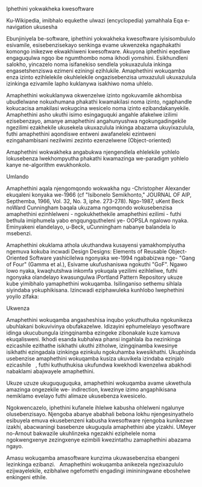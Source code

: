 Iphethini yokwakheka kwesoftware

Ku-Wikipedia, imibhalo equkethe ulwazi (encyclopedia) yamahhala
Eqa e-navigation ukusesha

Ebunjiniyela be-software, iphethini yokwakheka kwesoftware iyisisombululo esivamile, esisebenzisekayo senkinga evame ukwenzeka ngaphakathi komongo inikezwe ekwakhiweni kwesoftware. Akuyona iphethini eqediwe engaguqulwa ngqo ibe ngumthombo noma ikhodi yomshini. Esikhundleni salokho, yincazelo noma isifanekiso sendlela yokuxazulula inkinga engasetshenziswa ezimeni eziningi ezihlukile. Amaphethini wokuqamba enza izinto ezihlelekile okuhlelekile ongazisebenzisa umxazululi ukuxazulula izinkinga ezivamile lapho kuklanywa isakhiwo noma uhlelo.

Amaphethini wokuklanywa okwenzelwe izinto ngokuvamile akhombisa ubudlelwane nokuxhumana phakathi kwamakilasi noma izinto, ngaphandle kokucacisa amakilasi wokugcina wesicelo noma izinto ezibandakanyekile. Amaphethini asho ukuthi isimo esingaguquki angahle afakelwe izilimi ezisebenzayo, amanye amaphethini angahunyushwa ngokungadingekile ngezilimi ezakhekile ukusekela ukuxazulula inkinga abazama ukuyixazulula, futhi amaphethini aqondiswe entweni awafaneleki ezintweni ezingahambisani nezilwimi zezinto ezenzelwene (Object-oriented)

Amaphethini wokwakheka angabukwa njengendlela ehlelekile yohlelo lokusebenza lwekhompyutha phakathi kwamazinga we-paradigm yohlelo kanye ne-algorithm ewukhonkolo.

Umlando

Amaphethini aqala njengomqondo wokwakha ngu -Christopher Alexander ekuqaleni konyaka we-1966 (cf "Isibonelo Semikhonto," JOURNAL OF AIP, Septhemba, 1966, Vol. 32, No. 3, iphe. 273-278). Ngo-1987, uKent Beck noWard Cunningham baqala ukuzama ngomqondo wokusebenzisa amaphethini ezinhlelweni - ngokukhethekile amaphethini ezilimi - futhi bethula imiphumela yabo engqungqutheleni ye- OOPSLA ngalowo nyaka.   Eminyakeni elandelayo, u-Beck, uCunningham nabanye balandela lo msebenzi.

Amaphethini okuklama athola ukuthandwa kusayensi yamakhompiyutha ngemuva kokuba incwadi Design Designs: Elements of Reusable Object-Oriented Software yashicilelwa ngonyaka we-1994 ngababizwa nge- "Gang of Four" (Gamma et al.), Esivame ukufushaniswa ngokuthi "GoF". Ngawo lowo nyaka, kwaqhutshwa inkomfa yokuqala yezilimi ezihleliwe, futhi ngonyaka olandelayo kwasungulwa iPortland Pattern Repository ukuze kube yimibhalo yamaphethini wokuqamba. Isilinganiso sethemu sihlala siyindaba yokuphikisana. Izincwadi eziphawuleka kunhlobo lwephethini yoyilo zifaka:

Ukwenza

Amaphethini wokuqamba angasheshisa inqubo yokuthuthuka ngokunikeza ubuhlakani bokuvivinya obufakazelwe.  Idizayini ephumelelayo yesoftware idinga ukucubungula izingqinamba ezingeke zibonakale kuze kamuva ekuqalisweni. Ikhodi esanda kubhalwa phansi ingahlala iba nezinkinga ezicashile ezithathe isikhathi ukuthi zitholwe, izingqinamba kwesinye isikhathi ezingadala izinkinga ezinkulu ngokuhamba kwesikhathi. Ukuphinda usebenzise amaphethini wokuqamba kusiza ukuvikela izindaba ezinjalo ezicashile   , futhi kuthuthukisa ukufundwa kwekhodi kwenzelwa abakhodi nabaklami abajwayele amaphethini.

Ukuze uzuze ukuguquguquka, amaphethini wokuqamba avame ukwethula amazinga ongezekile we- indirection, kwezinye izimo angaphikisana nemiklamo evelayo futhi alimaze ukusebenza kwesicelo.

Ngokwencazelo, iphethini kufanele ihlelwe kabusha ohlelweni ngalunye olusebenzisayo. Njengoba abanye ababhali bebona lokhu njengesinyathelo esibuyela emuva ekusebenzeni kabusha kwesoftware njengoba kunikezwe izakhi, abacwaningi basebenze ukuguqula amaphethini abe yizakhi. UMeyer no-Arnout bakwazile ukuhlinzeka ngezakhi eziphelele noma ngokwengxenye zezingxenye ezimbili kwezintathu zamaphethini abazama ngayo. 

Amasu wokuqamba amasoftware kunzima ukuwasebenzisa ebangeni lezinkinga ezibanzi.   Amaphethini wokuqamba anikezela ngezixazululo ezijwayelekile, ezibhalwe ngefomethi engadingi imininingwane eboshelwe enkingeni ethile.